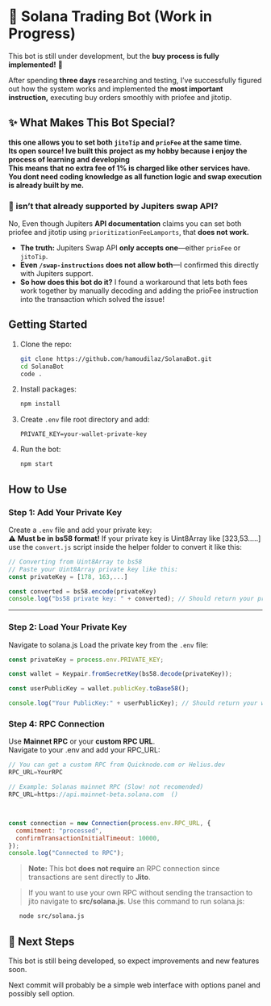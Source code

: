 # 🚀 Solana Trading Bot (Work in Progress)

This bot is still under development, but the **buy process is fully implemented!** 🎉

After spending **three days** researching and testing, I’ve successfully figured out how the system works and implemented the **most important instruction,** executing buy orders smoothly with priofee and jitotip.

## ✨ What Makes This Bot Special?

**this one allows you to set both `jitoTip` and `prioFee` at the same time.** <br>
**Its open source! Ive built this project as my hobby because i enjoy the process of learning and developing** <br>
**This means that no extra fee of 1% is charged like other services have.** <br>
**You dont need coding knowledge as all function logic and swap execution is already built by me.**

### 🤔 isn’t that already supported by Jupiters swap API?

No, Even though Jupiters **API documentation** claims you can set both priofee and jitotip using `prioritizationFeeLamports`, that **does not work.**

- **The truth:** Jupiters Swap API **only accepts one**—either `prioFee` or `jitoTip`.
- **Even `/swap-instructions` does not allow both**—I confirmed this directly with Jupiters support.
- **So how does this bot do it?** I found a workaround that lets both fees work together by manually decoding and adding the prioFee instruction into the transaction which solved the issue!

## Getting Started

1. Clone the repo:
   ```sh
   git clone https://github.com/hamoudilaz/SolanaBot.git
   cd SolanaBot
   code .
   ```
2. Install packages:
   ```sh
   npm install
   ```
3. Create `.env` file root directory and add:
   ```
   PRIVATE_KEY=your-wallet-private-key
   ```
4. Run the bot:
   ```sh
   npm start
   ```

## How to Use

### Step 1: Add Your Private Key

Create a `.env` file and add your private key:  
⚠️ **Must be in bs58 format!** If your private key is Uint8Array like [323,53.....] use the `convert.js` script inside the helper folder to convert it like this:

```js
// Converting from Uint8Array to bs58
// Paste your Uint8Array private key like this:
const privateKey = [178, 163,...]

const converted = bs58.encode(privateKey)
console.log("bs58 private key: " + converted); // Should return your private key in bs58 format, proceed to step 2
```

---

### Step 2: Load Your Private Key

Navigate to solana.js
Load the private key from the `.env` file:

```js
const privateKey = process.env.PRIVATE_KEY;

const wallet = Keypair.fromSecretKey(bs58.decode(privateKey));

const userPublicKey = wallet.publicKey.toBase58();

console.log("Your PublicKey:" + userPublicKey); // Should return your wallet adress. If not recheck Step 1 and step 3 on "Getting started"
```

### Step 4: RPC Connection

Use **Mainnet RPC** or your **custom RPC URL**.  
Navigate to your .env and add your RPC_URL:

```js
// You can get a custom RPC from Quicknode.com or Helius.dev
RPC_URL=YourRPC

// Example: Solanas mainnet RPC (Slow! not recomended)
RPC_URL=https://api.mainnet-beta.solana.com  ()



const connection = new Connection(process.env.RPC_URL, {
  commitment: "processed",
  confirmTransactionInitialTimeout: 10000,
});
console.log("Connected to RPC");
```

> **Note:** This bot **does not require** an RPC connection since transactions are sent directly to **Jito**.

> If you want to use your own RPC without sending the transaction to jito navigate to **src/solana.js**.
> Use this command to run solana.js:

```sh
   node src/solana.js
```

## 🔧 Next Steps

This bot is still being developed, so expect improvements and new features soon.

Next commit will probably be a simple web interface with options panel and possibly sell option.
